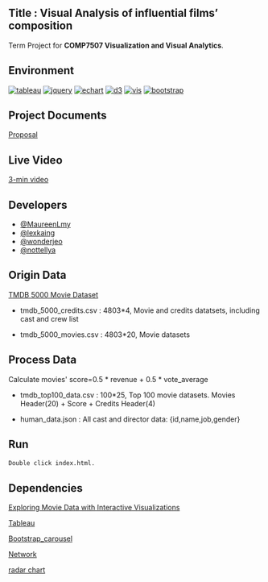 ## Title : Visual Analysis of influential films’ composition

Term Project for **COMP7507 Visualization and Visual Analytics**.

## Environment

[![tableau](https://img.shields.io/badge/Tableau-online-green.svg)](http://tableau.com/)
[![jquery](https://img.shields.io/badge/Jquery-v3.3.1-green.svg)](https://jquery.com)
[![echart](https://img.shields.io/badge/Echart-v4.2.1-green.svg)](http://echartsjs.com/)
[![d3](https://img.shields.io/badge/D3-v3.5.17-green.svg)](https://d3js.org)
[![vis](https://img.shields.io/badge/Vis-v4.21.0-green.svg)](http://visjs.org)
[![bootstrap](https://img.shields.io/badge/Bootstrap-v3.4.0-green.svg)](https://getbootstrap.com)

## Project Documents

[Proposal](https://docs.google.com/document/d/14E9eWycF5MX0oKUyZwmJY-5fs4PPzBHffhbfNvNlxcU/edit)

## Live Video

[3-min video](https://www.youtube.com/watch?v=SS8DJwjQIvo&t=12s)

## Developers

- [@MaureenLmy](https://github.com/MaureenLmy)
- [@lexkaing](https://alextk2012.github.io)
- [@wonderjeo](https://github.com/wonderjeo)
- [@nottellya](https://github.com/nottellya)

## Origin Data

[TMDB 5000 Movie Dataset](https://www.kaggle.com/tmdb/tmdb-movie-metadata/version/2)

- tmdb_5000_credits.csv : 4803*4, Movie and credits datatsets, including cast and crew list

- tmdb_5000_movies.csv : 4803*20, Movie datasets

## Process Data

Calculate movies' score=0.5 * revenue + 0.5 * vote_average

- tmdb_top100_data.csv : 100*25, Top 100 movie datasets. Movies Header(20) + Score + Credits Header(4)

- human_data.json : All cast and director data: {id,name,job,gender}

## Run

``` python
Double click index.html.
```

## Dependencies

[Exploring Movie Data with Interactive Visualizations](https://towardsdatascience.com/exploring-movie-data-with-interactive-visualizations-c22e8ce5f663)

[Tableau](http://tableau.com/)

[Bootstrap_carousel](https://www.w3schools.com/bootstrap/bootstrap_carousel.asp)

[Network](http://visjs.org/docs/network/)

[radar chart](https://www.visualcinnamon.com/2015/10/different-look-d3-radar-chart.html)
